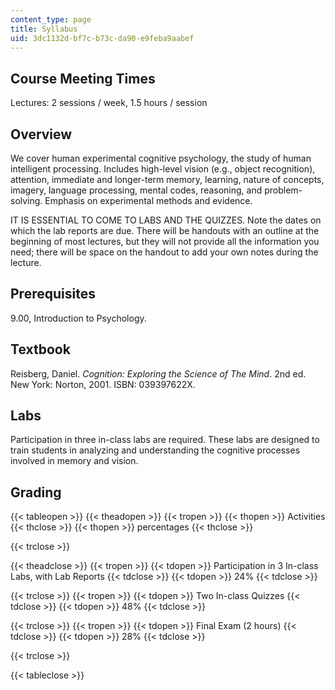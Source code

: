 ```yaml
---
content_type: page
title: Syllabus
uid: 3dc1132d-bf7c-b73c-da90-e9feba9aabef
---
```


Course Meeting Times
--------------------

Lectures: 2 sessions / week, 1.5 hours / session

Overview
--------

We cover human experimental cognitive psychology, the study of human intelligent processing. Includes high-level vision (e.g., object recognition), attention, immediate and longer-term memory, learning, nature of concepts, imagery, language processing, mental codes, reasoning, and problem-solving. Emphasis on experimental methods and evidence.

IT IS ESSENTIAL TO COME TO LABS AND THE QUIZZES. Note the dates on which the lab reports are due. There will be handouts with an outline at the beginning of most lectures, but they will not provide all the information you need; there will be space on the handout to add your own notes during the lecture.

Prerequisites
-------------

9.00, Introduction to Psychology.

Textbook
--------

Reisberg, Daniel. _Cognition: Exploring the Science of The Mind_. 2nd ed. New York: Norton, 2001. ISBN: 039397622X.

Labs
----

Participation in three in-class labs are required. These labs are designed to train students in analyzing and understanding the cognitive processes involved in memory and vision.

Grading
-------

{{< tableopen >}}
{{< theadopen >}}
{{< tropen >}}
{{< thopen >}}
Activities
{{< thclose >}}
{{< thopen >}}
percentages
{{< thclose >}}

{{< trclose >}}

{{< theadclose >}}
{{< tropen >}}
{{< tdopen >}}
Participation in 3 In-class Labs, with Lab Reports
{{< tdclose >}}
{{< tdopen >}}
24%
{{< tdclose >}}

{{< trclose >}}
{{< tropen >}}
{{< tdopen >}}
Two In-class Quizzes
{{< tdclose >}}
{{< tdopen >}}
48%
{{< tdclose >}}

{{< trclose >}}
{{< tropen >}}
{{< tdopen >}}
Final Exam (2 hours)
{{< tdclose >}}
{{< tdopen >}}
28%
{{< tdclose >}}

{{< trclose >}}

{{< tableclose >}}